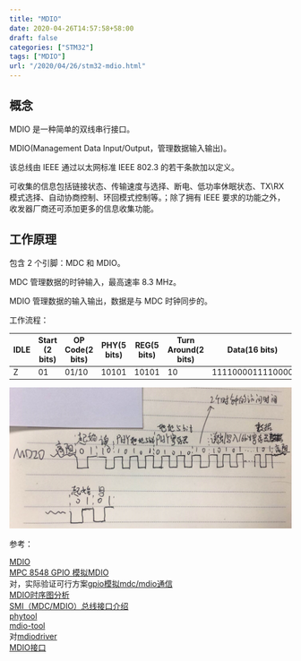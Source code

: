 ```yaml
---
title: "MDIO"
date: 2020-04-26T14:57:58+58:00
draft: false
categories: ["STM32"]
tags: ["MDIO"]
url: "/2020/04/26/stm32-mdio.html"
---
```


## 概念

MDIO 是一种简单的双线串行接口。

MDIO(Management Data Input/Output，管理数据输入输出)。

该总线由 IEEE 通过以太网标准 IEEE 802.3 的若干条款加以定义。

可收集的信息包括链接状态、传输速度与选择、断电、低功率休眠状态、TX\RX 模式选择、自动协商控制、环回模式控制等。；除了拥有 IEEE 要求的功能之外，收发器厂商还可添加更多的信息收集功能。



## 工作原理

包含 2 个引脚：MDC 和 MDIO。

MDC 管理数据的时钟输入，最高速率 8.3 MHz。

MDIO 管理数据的输入输出，数据是与 MDC 时钟同步的。

工作流程：

| IDLE | Start (2 bits) | OP Code(2 bits) | PHY(5 bits) | REG(5 bits) | Turn Around(2 bits) | Data(16 bits)    |
| ---- | -------------- | --------------- | ----------- | ----------- | ------------------- | ---------------- |
| Z    | 01             | 01/10           | 10101       | 10101       | 10                  | 1111000011110000 |

![](/images/MDIO.jpg)



参考：

[MDIO](https://baike.baidu.com/item/MDIO/2499367?fr=aladdin)  
[MPC 8548 GPIO 模拟MDIO](http://www.voidcn.com/article/p-qfqolors-sw.html)  
对，实际验证可行方案[gpio模拟mdc/mdio通信](https://www.cnblogs.com/hjj801006/p/4864638.html)  
[MDIO时序图分析](https://blog.csdn.net/weixin_44790601/article/details/97797488)  
[SMI（MDC/MDIO）总线接口介绍](https://blog.csdn.net/jasonchen_gbd/article/details/51628992)  
[phytool](https://github.com/wkz/phytool)  
[mdio-tool](https://github.com/PieVo/mdio-tool)  
对[mdiodriver](https://github.com/kellen-yamamoto/mdiodriver)  
[MDIO接口](https://blog.csdn.net/qsczxcedczx/article/details/85782119)  